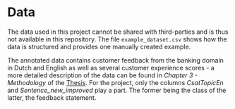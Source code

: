 # Data 

The data used in this project cannot be shared with third-parties and is thus not available in this repository. The file `example_dataset.csv` shows how the data is structured and provides one manually created example.

The annotated data contains customer feedback from the banking domain in Dutch and English as well as several customer experience scores - a more detailed description of the data can be found in *Chapter 3 - Methodology* of the [Thesis](https://github.com/cltl-students/Weber_Elena_Automatic_Topic_Classification/blob/main/Weber_Elena_MA_Thesis.pdf). For the project, only the columns *CsatTopicEn* and *Sentence_new_improved* play a part. The former being the class of the latter, the feedback statement.
